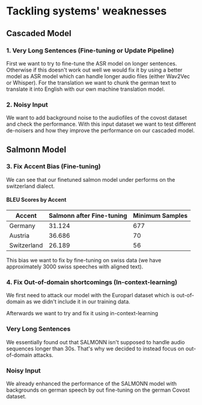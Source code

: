 # Tackling systems' weaknesses

## Cascaded Model
### 1. Very Long Sentences (Fine-tuning or Update Pipeline)
First we want to try to fine-tune the ASR model on longer sentences.
Otherwise if this doesn't work out well we would fix it by using a better model as ASR model which can handle longer audio files (either Wav2Vec or Whisper).
For the translation we want to chunk the german text to translate it into English with our own machine translation model.

### 2. Noisy Input
We want to add background noise to the audiofiles of the covost dataset and check the performance. 
With this input dataset we want to test different de-noisers and how they improve the performance on our cascaded model.

## Salmonn Model

### 3. Fix Accent Bias (Fine-tuning)
We can see that our finetuned salmon model under performs on the switzerland dialect.
#### BLEU Scores by Accent
| Accent       | Salmonn after Fine-tuning | Minimum Samples |
|--------------|---------------------------|----|
| Germany      | 31.124                    | 677 |
| Austria      | 36.686                    | 70 |
| Switzerland  | 26.189                    | 56 |

This bias we want to fix by fine-tuning on swiss data (we have approximately 3000 swiss speeches with aligned text).


### 4. Fix Out-of-domain shortcomings (In-context-learning)
We first need to attack our model with the Europarl dataset which is out-of-domain as we didn't include it in our training data.

Afterwards we want to try and fix it using in-context-learning

### Very Long Sentences
We essentially found out that SALMONN isn't supposed to handle audio sequences longer than 30s.
That's why we decided to instead focus on out-of-domain attacks.

### Noisy Input 
We already enhanced the performance of the SALMONN model with backgrounds on german speech by out fine-tuning
on the german Covost dataset.




